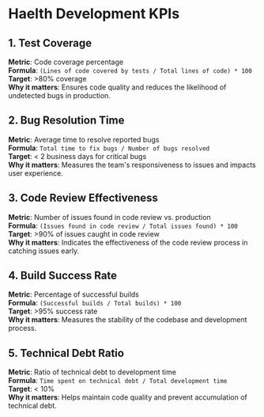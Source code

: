 # Haelth Development KPIs

## 1. Test Coverage
**Metric**: Code coverage percentage  
**Formula**: `(Lines of code covered by tests / Total lines of code) * 100`  
**Target**: >80% coverage  
**Why it matters**: Ensures code quality and reduces the likelihood of undetected bugs in production.

## 2. Bug Resolution Time
**Metric**: Average time to resolve reported bugs  
**Formula**: `Total time to fix bugs / Number of bugs resolved`  
**Target**: < 2 business days for critical bugs  
**Why it matters**: Measures the team's responsiveness to issues and impacts user experience.

## 3. Code Review Effectiveness
**Metric**: Number of issues found in code review vs. production  
**Formula**: `(Issues found in code review / Total issues found) * 100`  
**Target**: >90% of issues caught in code review  
**Why it matters**: Indicates the effectiveness of the code review process in catching issues early.

## 4. Build Success Rate
**Metric**: Percentage of successful builds  
**Formula**: `(Successful builds / Total builds) * 100`  
**Target**: >95% success rate  
**Why it matters**: Measures the stability of the codebase and development process.

## 5. Technical Debt Ratio
**Metric**: Ratio of technical debt to development time  
**Formula**: `Time spent on technical debt / Total development time`  
**Target**: < 10%  
**Why it matters**: Helps maintain code quality and prevent accumulation of technical debt.


